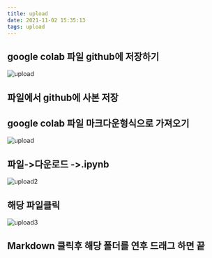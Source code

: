 ```yaml
---
title: upload
date: 2021-11-02 15:35:13
tags: upload
---
```

## google colab 파일 github에 저장하기
![upload](/img/upload.PNG)
## 파일에서 github에 사본 저장
## google colab 파일 마크다운형식으로 가져오기
![upload](/img/upload.PNG)
## 파일->다운로드 ->.ipynb
![upload2](/img/upload2.PNG)
## 해당 파일클릭
![upload3](/img/upload3.PNG)
## Markdown 클릭후 해당 폴더를 연후 드래그 하면 끝